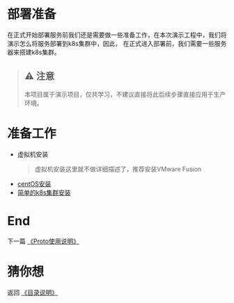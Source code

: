 # 部署准备
在正式开始部署服务前我们还是需要做一些准备工作，在本次演示工程中，我们将演示怎么将服务部署到k8s集群中，因此，
在正式进入部署前，我们需要一些服务器来搭建k8s集群。

> ## ⚠️ 注意
> 本项目属于演示项目，仅共学习，不建议直接将此后续步骤直接应用于生产环境。

# 准备工作
* 虚拟机安装
  > 虚拟机安装这里就不做详细描述了，推荐安装VMware Fusion
* [centOS安装](../share/centos_install.md)
* [简单的k8s集群安装](../share/k8s_install.md)


# End

下一篇 [《Proto使用说明》](./proto-rule.md)

# 猜你想

返回 [《目录说明》](../index.md)